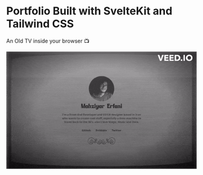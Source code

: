 # Portfolio Built with SvelteKit and Tailwind CSS

An Old TV inside your browser 📺

![Demo](demo.gif)
